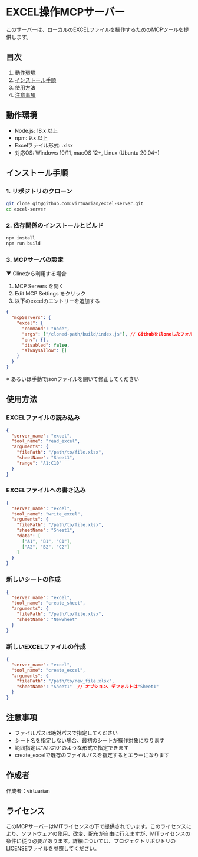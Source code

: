 # EXCEL操作MCPサーバー

このサーバーは、ローカルのEXCELファイルを操作するためのMCPツールを提供します。

## 目次

1. [動作環境](#動作環境)
2. [インストール手順](#インストール手順)
3. [使用方法](#使用方法)
4. [注意事項](#注意事項)

## 動作環境

- Node.js: 18.x 以上
- npm: 9.x 以上
- Excelファイル形式: .xlsx
- 対応OS: Windows 10/11, macOS 12+, Linux (Ubuntu 20.04+)

## インストール手順

### 1. リポジトリのクローン

```bash
git clone git@github.com:virtuarian/excel-server.git
cd excel-server
```

### 2. 依存関係のインストールとビルド

```bash
npm install
npm run build
```

### 3. MCPサーバの設定

▼ Clineから利用する場合

1. MCP Servers を開く
2. Edit MCP Settings をクリック
3. 以下のexcelのエントリーを追加する

```json
{
  "mcpServers": {
    "excel": {
      "command": "node",
      "args": ["/cloned-path/build/index.js"], // GithubをCloneしたフォルダ
      "env": {},
      "disabled": false,
      "alwaysAllow": []
    }
  }
}
```

※ あるいは手動でjsonファイルを開いて修正してください

## 使用方法

### EXCELファイルの読み込み

```json
{
  "server_name": "excel",
  "tool_name": "read_excel",
  "arguments": {
    "filePath": "/path/to/file.xlsx",
    "sheetName": "Sheet1",
    "range": "A1:C10"
  }
}
```

### EXCELファイルへの書き込み

```json
{
  "server_name": "excel",
  "tool_name": "write_excel",
  "arguments": {
    "filePath": "/path/to/file.xlsx",
    "sheetName": "Sheet1",
    "data": [
      ["A1", "B1", "C1"],
      ["A2", "B2", "C2"]
    ]
  }
}
```

### 新しいシートの作成

```json
{
  "server_name": "excel",
  "tool_name": "create_sheet",
  "arguments": {
    "filePath": "/path/to/file.xlsx",
    "sheetName": "NewSheet"
  }
}
```

### 新しいEXCELファイルの作成

```json
{
  "server_name": "excel",
  "tool_name": "create_excel",
  "arguments": {
    "filePath": "/path/to/new_file.xlsx",
    "sheetName": "Sheet1"  // オプション、デフォルトは"Sheet1"
  }
}
```

## 注意事項

- ファイルパスは絶対パスで指定してください
- シート名を指定しない場合、最初のシートが操作対象になります
- 範囲指定は"A1:C10"のような形式で指定できます
- create_excelで既存のファイルパスを指定するとエラーになります

## 作成者
作成者：virtuarian

## ライセンス
このMCPサーバーはMITライセンスの下で提供されています。このライセンスにより、ソフトウェアの使用、改変、配布が自由に行えますが、MITライセンスの条件に従う必要があります。詳細については、プロジェクトリポジトリのLICENSEファイルを参照してください。
